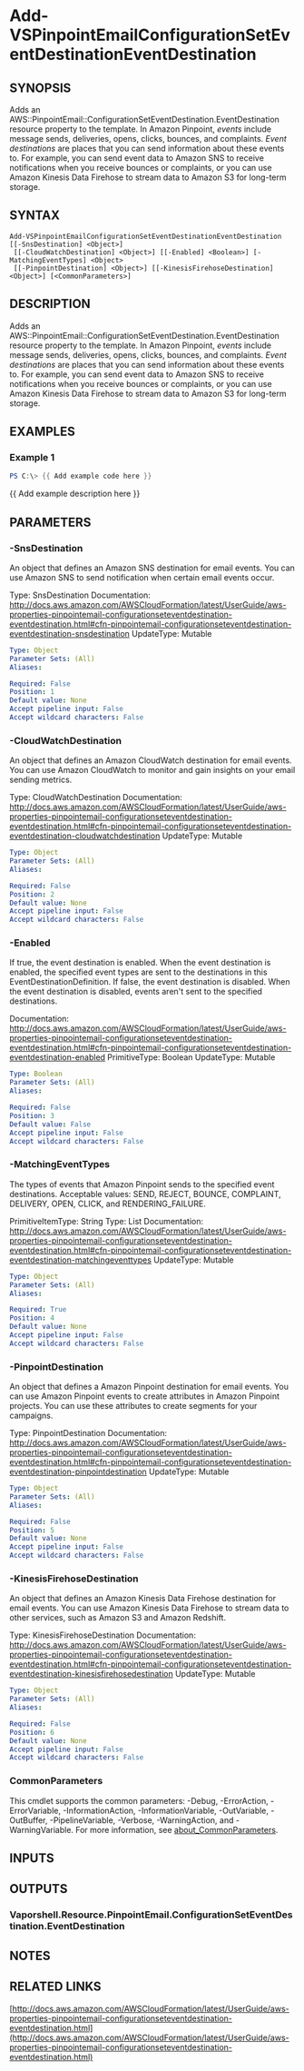 # Add-VSPinpointEmailConfigurationSetEventDestinationEventDestination

## SYNOPSIS
Adds an AWS::PinpointEmail::ConfigurationSetEventDestination.EventDestination resource property to the template.
In Amazon Pinpoint, *events* include message sends, deliveries, opens, clicks, bounces, and complaints.
*Event destinations* are places that you can send information about these events to.
For example, you can send event data to Amazon SNS to receive notifications when you receive bounces or complaints, or you can use Amazon Kinesis Data Firehose to stream data to Amazon S3 for long-term storage.

## SYNTAX

```
Add-VSPinpointEmailConfigurationSetEventDestinationEventDestination [[-SnsDestination] <Object>]
 [[-CloudWatchDestination] <Object>] [[-Enabled] <Boolean>] [-MatchingEventTypes] <Object>
 [[-PinpointDestination] <Object>] [[-KinesisFirehoseDestination] <Object>] [<CommonParameters>]
```

## DESCRIPTION
Adds an AWS::PinpointEmail::ConfigurationSetEventDestination.EventDestination resource property to the template.
In Amazon Pinpoint, *events* include message sends, deliveries, opens, clicks, bounces, and complaints.
*Event destinations* are places that you can send information about these events to.
For example, you can send event data to Amazon SNS to receive notifications when you receive bounces or complaints, or you can use Amazon Kinesis Data Firehose to stream data to Amazon S3 for long-term storage.

## EXAMPLES

### Example 1
```powershell
PS C:\> {{ Add example code here }}
```

{{ Add example description here }}

## PARAMETERS

### -SnsDestination
An object that defines an Amazon SNS destination for email events.
You can use Amazon SNS to send notification when certain email events occur.

Type: SnsDestination
Documentation: http://docs.aws.amazon.com/AWSCloudFormation/latest/UserGuide/aws-properties-pinpointemail-configurationseteventdestination-eventdestination.html#cfn-pinpointemail-configurationseteventdestination-eventdestination-snsdestination
UpdateType: Mutable

```yaml
Type: Object
Parameter Sets: (All)
Aliases:

Required: False
Position: 1
Default value: None
Accept pipeline input: False
Accept wildcard characters: False
```

### -CloudWatchDestination
An object that defines an Amazon CloudWatch destination for email events.
You can use Amazon CloudWatch to monitor and gain insights on your email sending metrics.

Type: CloudWatchDestination
Documentation: http://docs.aws.amazon.com/AWSCloudFormation/latest/UserGuide/aws-properties-pinpointemail-configurationseteventdestination-eventdestination.html#cfn-pinpointemail-configurationseteventdestination-eventdestination-cloudwatchdestination
UpdateType: Mutable

```yaml
Type: Object
Parameter Sets: (All)
Aliases:

Required: False
Position: 2
Default value: None
Accept pipeline input: False
Accept wildcard characters: False
```

### -Enabled
If true, the event destination is enabled.
When the event destination is enabled, the specified event types are sent to the destinations in this EventDestinationDefinition.
If false, the event destination is disabled.
When the event destination is disabled, events aren't sent to the specified destinations.

Documentation: http://docs.aws.amazon.com/AWSCloudFormation/latest/UserGuide/aws-properties-pinpointemail-configurationseteventdestination-eventdestination.html#cfn-pinpointemail-configurationseteventdestination-eventdestination-enabled
PrimitiveType: Boolean
UpdateType: Mutable

```yaml
Type: Boolean
Parameter Sets: (All)
Aliases:

Required: False
Position: 3
Default value: False
Accept pipeline input: False
Accept wildcard characters: False
```

### -MatchingEventTypes
The types of events that Amazon Pinpoint sends to the specified event destinations.
Acceptable values: SEND, REJECT, BOUNCE, COMPLAINT, DELIVERY, OPEN, CLICK, and RENDERING_FAILURE.

PrimitiveItemType: String
Type: List
Documentation: http://docs.aws.amazon.com/AWSCloudFormation/latest/UserGuide/aws-properties-pinpointemail-configurationseteventdestination-eventdestination.html#cfn-pinpointemail-configurationseteventdestination-eventdestination-matchingeventtypes
UpdateType: Mutable

```yaml
Type: Object
Parameter Sets: (All)
Aliases:

Required: True
Position: 4
Default value: None
Accept pipeline input: False
Accept wildcard characters: False
```

### -PinpointDestination
An object that defines a Amazon Pinpoint destination for email events.
You can use Amazon Pinpoint events to create attributes in Amazon Pinpoint projects.
You can use these attributes to create segments for your campaigns.

Type: PinpointDestination
Documentation: http://docs.aws.amazon.com/AWSCloudFormation/latest/UserGuide/aws-properties-pinpointemail-configurationseteventdestination-eventdestination.html#cfn-pinpointemail-configurationseteventdestination-eventdestination-pinpointdestination
UpdateType: Mutable

```yaml
Type: Object
Parameter Sets: (All)
Aliases:

Required: False
Position: 5
Default value: None
Accept pipeline input: False
Accept wildcard characters: False
```

### -KinesisFirehoseDestination
An object that defines an Amazon Kinesis Data Firehose destination for email events.
You can use Amazon Kinesis Data Firehose to stream data to other services, such as Amazon S3 and Amazon Redshift.

Type: KinesisFirehoseDestination
Documentation: http://docs.aws.amazon.com/AWSCloudFormation/latest/UserGuide/aws-properties-pinpointemail-configurationseteventdestination-eventdestination.html#cfn-pinpointemail-configurationseteventdestination-eventdestination-kinesisfirehosedestination
UpdateType: Mutable

```yaml
Type: Object
Parameter Sets: (All)
Aliases:

Required: False
Position: 6
Default value: None
Accept pipeline input: False
Accept wildcard characters: False
```

### CommonParameters
This cmdlet supports the common parameters: -Debug, -ErrorAction, -ErrorVariable, -InformationAction, -InformationVariable, -OutVariable, -OutBuffer, -PipelineVariable, -Verbose, -WarningAction, and -WarningVariable. For more information, see [about_CommonParameters](http://go.microsoft.com/fwlink/?LinkID=113216).

## INPUTS

## OUTPUTS

### Vaporshell.Resource.PinpointEmail.ConfigurationSetEventDestination.EventDestination
## NOTES

## RELATED LINKS

[http://docs.aws.amazon.com/AWSCloudFormation/latest/UserGuide/aws-properties-pinpointemail-configurationseteventdestination-eventdestination.html](http://docs.aws.amazon.com/AWSCloudFormation/latest/UserGuide/aws-properties-pinpointemail-configurationseteventdestination-eventdestination.html)

